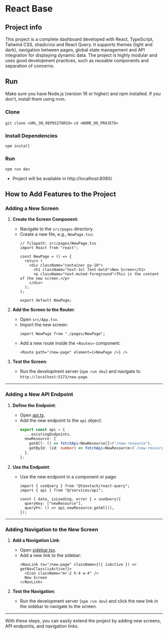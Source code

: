 # React Base

## Project info

This project is a complete dashboard developed with React, TypeScript, Tailwind CSS, shadcn/ui and React Query. It supports themes (light and dark), navigation between pages, global state management and API integration for displaying dynamic data. The project is highly modular and uses good development practices, such as reusable components and separation of concerns.

## Run

Make sure you have Node.js (version 16 or higher) and npm installed. If you don't, install them using nvm.

### Clone

``
git clone <URL_DO_REPOSITORIO>
``
``
cd <NOME_DO_PROJETO>
``

### Install Dependencies

``
npm install
``

### Run

``
npm run dev
``
- Project will be available in http://localhost:8080/

## How to Add Features to the Project

### Adding a New Screen

1. **Create the Screen Component**:
   - Navigate to the `src/pages` directory.
   - Create a new file, e.g., `NewPage.tsx`:
     ```tsx
     // filepath: src/pages/NewPage.tsx
     import React from "react";

     const NewPage = () => {
       return (
         <div className="container py-10">
           <h1 className="text-3xl font-bold">New Screen</h1>
           <p className="text-muted-foreground">This is the content of the new screen.</p>
         </div>
       );
     };

     export default NewPage;
     ```

2. **Add the Screen to the Router**:
   - Open `src/App.tsx`.
   - Import the new screen:
     ```tsx
     import NewPage from "./pages/NewPage";
     ```
   - Add a new route inside the `<Routes>` component:
     ```tsx
     <Route path="/new-page" element={<NewPage />} />
     ```

3. **Test the Screen**:
   - Run the development server (`npm run dev`) and navigate to `http://localhost:5173/new-page`.

---

### Adding a New API Endpoint

1. **Define the Endpoint**:
   - Open [api.ts](http://_vscodecontentref_/0).
   - Add the new endpoint to the `api` object:
     ```ts
     export const api = {
       ...existingEndpoints,
       newResource: {
         getAll: () => fetchApi<NewResource[]>("/new-resource"),
         getById: (id: number) => fetchApi<NewResource>(`/new-resource/${id}`),
       },
     };
     ```

2. **Use the Endpoint**:
   - Use the new endpoint in a component or page:
     ```tsx
     import { useQuery } from "@tanstack/react-query";
     import { api } from "@/services/api";

     const { data, isLoading, error } = useQuery({
       queryKey: ["newResource"],
       queryFn: () => api.newResource.getAll(),
     });
     ```

---

### Adding Navigation to the New Screen

1. **Add a Navigation Link**:
   - Open [sidebar.tsx](http://_vscodecontentref_/1).
   - Add a new link to the sidebar:
     ```tsx
     <NavLink to="/new-page" className={({ isActive }) => getNavClass(isActive)}>
       <Icon className="mr-2 h-4 w-4" />
       New Screen
     </NavLink>
     ```

2. **Test the Navigation**:
   - Run the development server (`npm run dev`) and click the new link in the sidebar to navigate to the screen.

---

With these steps, you can easily extend the project by adding new screens, API endpoints, and navigation links.